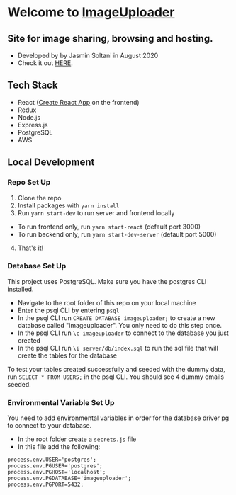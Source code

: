 # Welcome to [ImageUploader](https://shielded-cove-08964.herokuapp.com/)
## Site for image sharing, browsing and hosting.

- Developed by by Jasmin Soltani in August 2020
- Check it out [HERE](https://shielded-cove-08964.herokuapp.com/).

## Tech Stack
- React ([Create React App](https://github.com/facebook/create-react-app) on the frontend)
- Redux
- Node.js
- Express.js
- PostgreSQL
- AWS

## Local Development

### Repo Set Up
1. Clone the repo
2. Install packages with `yarn install`
3. Run `yarn start-dev` to run server and frontend locally
  - To run frontend only, run `yarn start-react` (default port 3000)
  - To run backend only, run `yarn start-dev-server` (default port 5000)
4. That's it!

### Database Set Up
This project uses PostgreSQL. Make sure you have the postgres CLI installed.
- Navigate to the root folder of this repo on your local machine
- Enter the psql CLI by entering `psql`
- In the psql CLI run `CREATE DATABASE imageuploader;` to create a new database called  "imageuploader". You only need to do this step once.
- In the psql CLI run `\c imageuploader` to connect to the database you just created
- In the psql CLI run `\i server/db/index.sql` to run the sql file that will create the tables for the database

To test your tables created successfully and seeded with the dummy data, run `SELECT * FROM USERS;` in the psql CLI. You should see 4 dummy emails seeded.

### Environmental Variable Set Up
You need to add environmental variables in order for the database driver pg to connect to your database.
- In the root folder create a `secrets.js` file
- In this file add the following:
```
process.env.USER='postgres';
process.env.PGUSER='postgres';
process.env.PGHOST='localhost';
process.env.PGDATABASE='imageuploader';
process.env.PGPORT=5432;
```
